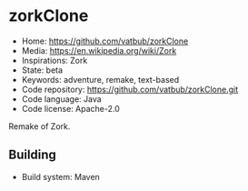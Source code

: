 # zorkClone

- Home: https://github.com/vatbub/zorkClone
- Media: https://en.wikipedia.org/wiki/Zork
- Inspirations: Zork
- State: beta
- Keywords: adventure, remake, text-based
- Code repository: https://github.com/vatbub/zorkClone.git
- Code language: Java
- Code license: Apache-2.0

Remake of Zork.

## Building

- Build system: Maven
